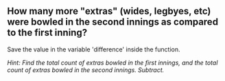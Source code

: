 ## How many more "extras" (wides, legbyes, etc) were bowled in the second innings as compared to the first inning?

Save the value in the variable 'difference' inside the function.

_Hint: Find the total count of extras bowled in the first innings, and the total count of extras bowled in the second innings. Subtract._
